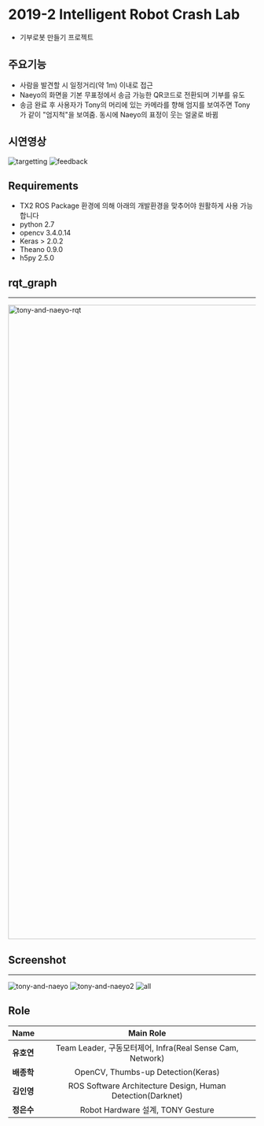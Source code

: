 # 2019-2 Intelligent Robot Crash Lab
- 기부로봇 만들기 프로젝트

## 주요기능
- 사람을 발견할 시 일정거리(약 1m) 이내로 접근
- Naeyo의 화면을 기본 무표정에서 송금 가능한 QR코드로 전환되며 기부를 유도
- 송금 완료 후 사용자가 Tony의 머리에 있는 카메라를 향해 엄지를 보여주면 Tony가 같이 "엄지척"을 보여줌. 동시에 Naeyo의 표정이 웃는 얼굴로 바뀜

## 시연영상
![targetting](https://user-images.githubusercontent.com/42140395/71198561-666db400-22d7-11ea-8ecb-fc430a6bbb65.gif)
![feedback](https://user-images.githubusercontent.com/42140395/71198615-81402880-22d7-11ea-9502-249ffb819ea8.gif)


## Requirements
- TX2 ROS Package 환경에 의해 아래의 개발환경을 맞추어야 원활하게 사용 가능합니다
- python 2.7
- opencv 3.4.0.14
- Keras > 2.0.2
- Theano 0.9.0
- h5py 2.5.0

## rqt_graph
------------------
<img width="1289" alt="tony-and-naeyo-rqt" src="https://user-images.githubusercontent.com/42140395/71197846-d9762b00-22d5-11ea-805a-b9f747e6b6db.png">


## Screenshot
------------------
![tony-and-naeyo](https://user-images.githubusercontent.com/42140395/71197994-307c0000-22d6-11ea-9f9f-f9657936d130.jpeg)
![tony-and-naeyo2](https://user-images.githubusercontent.com/42140395/71198094-6325f880-22d6-11ea-8b5d-424a6b16bd64.jpeg)
![all](https://user-images.githubusercontent.com/42140395/71198156-8d77b600-22d6-11ea-9df8-c5f5a2226ed1.jpeg)


## Role
|  <center>Name</center> |  <center>Main Role</center> | 
|:--------|:--------:|
|**유호연** | <center>Team Leader, 구동모터제어, Infra(Real Sense Cam, Network)</center> |
|**배종학** | <center>OpenCV, Thumbs-up Detection(Keras)</center> |
|**김인영** | <center>ROS Software Architecture Design, Human Detection(Darknet) </center> |
|**정은수** | <center>Robot Hardware 설계, TONY Gesture</center> |

